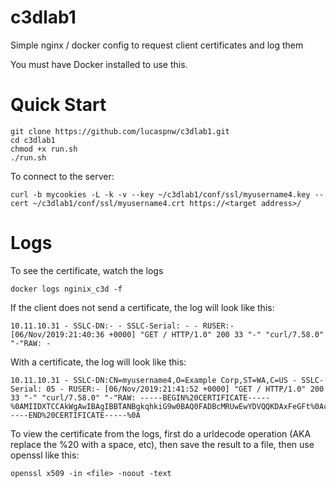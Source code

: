 # c3dlab1
Simple nginx / docker config to request client certificates and log them

You must have Docker installed to use this.

# Quick Start
```
git clone https://github.com/lucaspnw/c3dlab1.git
cd c3dlab1
chmod +x run.sh
./run.sh
```

To connect to the server:

```
curl -b mycookies -L -k -v --key ~/c3dlab1/conf/ssl/myusername4.key --cert ~/c3dlab1/conf/ssl/myusername4.crt https://<target address>/
```

# Logs
To see the certificate, watch the logs
```
docker logs nginix_c3d -f
```

If the client does not send a certificate, the log will look like this:
```
10.11.10.31 - SSLC-DN:- - SSLC-Serial: - - RUSER:- [06/Nov/2019:21:40:36 +0000] "GET / HTTP/1.0" 200 33 "-" "curl/7.58.0" "-"RAW: -
```

With a certificate, the log will look like this:
```
10.11.10.31 - SSLC-DN:CN=myusername4,O=Example Corp,ST=WA,C=US - SSLC-Serial: 05 - RUSER:- [06/Nov/2019:21:41:52 +0000] "GET / HTTP/1.0" 200 33 "-" "curl/7.58.0" "-"RAW: -----BEGIN%20CERTIFICATE-----%0AMIIDXTCCAkWgAwIBAgIBBTANBgkqhkiG9w0BAQ0FADBcMRUwEwYDVQQKDAxFeGFt%0AcGxlIENvcnAxEDAOBgNVBAcMB1NlYXR0bGUxCzAJBgNVBAgMAldBMQswCQYDVQQG%0AEwJVUzEXMBUGA1UEAwwOY2EuZXhhbXBsZS5jb20wHhcNMTkxMTA0MTcyNzExWhcN%0AMTkxMTE2MjE0MTE3WjBHMQswCQYDVQQGEwJVUzELMAkGA1UECAwCV0ExFTATBgNV%0ABAoMDEV4YW1wbGUgQ29ycDEUMBIGA1UEAwwLbXl1c2VybmFtZTQwggEiMA0GCSqG%0ASIb3DQEBAQUAA4IBDwAwggEKAoIBAQCxXvwEF3glE5at7P8s3%2FQgXhPPMimk%2FHSK%0ACjx5tVeyKSOr1F4ewP363WGp68ZnTrJwoYDt%2FW6KcGRs0eNpVwmlPzNQNb1PeWtS%0AQp%2B31USzeWpac6cyiD6MLnNnpY4qoUsfzItWiEWPjQLcASYacNbnc%2BVHA2lvLwyX%0ABoJRdwSpgp6icSe%2F2WWrNKk3%2B08GXeHSWKcxDQr5yJeZolz%2F5TuytME08J2InsnO%0AUFHwlwov%2F3iqEcJatwM0%2FVcwSCgEQuk1zwo8KXYw4fivnzwoByjW6aqkFC1zr%2FAc%0AuLGfedr8LskKVR5gLA4pBoeLO1xqhvq0R11hoj22JSjpp%2FJ6DEm7AgMBAAGjPzA9%0AMAwGA1UdEwEB%2FwQCMAAwCwYDVR0PBAQDAgTwMCAGA1UdJQEB%2FwQWMBQGCCsGAQUF%0ABwMBBggrBgEFBQcDAjANBgkqhkiG9w0BAQ0FAAOCAQEAtZSzMgaczhRIIjrW3%2BQf%0Acef3TfAJ469SpXREYp8pUGcG1QIQuZNSRCXtnPYY4OXpw381sOfg%2FLqZNovLLhw3%0AsU3c9mQT0c7E0Qj6eZioFldor5DH2ViJdqdcGQtD6GGqStpv%2BMbPS1T%2B1K82hWhm%0Af8r7j38aUmJbK%2BZifRfZjEb2YnZT1jAMPiORxazFwTeAJZYChTFy9RTKqtSiawkx%0AWzYs4%2Fx%2BWO8G0TZcOD1N8S4cgWq8oSbg2qVTTUArFSbJJWMtDSmrkZ7oqqlXcO4%2B%0AlCydDfbDPss74EE61hFOpP82YlA7YgnhAtQwPLtZgYeDrryXpsVytWqA7zKy8JZ%2F%0AWg%3D%3D%0A-----END%20CERTIFICATE-----%0A
```
To view the certificate from the logs, first do a urldecode operation (AKA replace the %20 with a space, etc), then save the result to a file, then use openssl like this:
```
openssl x509 -in <file> -noout -text
```
